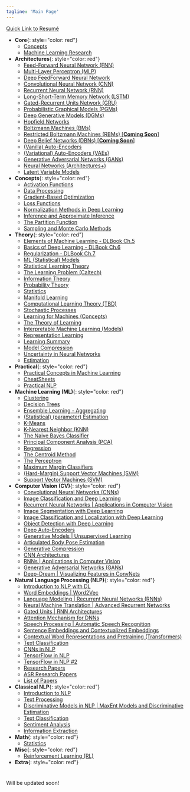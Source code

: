 ```yaml
---
tagline: 'Main Page'
---
```


[Quick Link to Resumé](/main_files/docs/Resume.pdf)  
* __Core__{: style="color: red"}  
    * [Concepts](/concepts_)  
    * [Machine Learning Research](/work_files/research/ml_research)  
* __Architectures__{: style="color: red"}  
    * [Feed-Forward Neural Network (FNN)](/work_files/research/dl/archits/fnn&mlp#content1)
    * [Multi-Layer Perceptron (MLP)](/work_files/research/dl/archits/fnn&mlp#content2)
    * [Deep FeedForward Neural Network](/work_files/research/dl/theory/dl_book_pt2#content1)
    * [Convolutional Neural Network (CNN)](/work_files/research/dl/archits/convnets) 
    * [Recurrent Neural Network (RNN)](/work_files/research/dl/archits/rnns)
    * [Long-Short-Term Memory Network (LSTM)](/work_files/research/dl/nlp/gated_units#content3)
    * [Gated-Recurrent Units Network (GRU)](/work_files/research/dl/nlp/gated_units#content2)
    * [Probabilistic Graphical Models (PGMs)](/work_files/research/dl/archits/pgm)
    * [Deep Generative Models (DGMs)](/work_files/research/dl/archits/dgms)  
    * [Hopfield Networks](/work_files/research/dl/archits/hopfield)
    * [Boltzmann Machines (BMs)](/work_files/research/dl/archits/bms)
    * [Restricted Boltzmann Machines (RBMs) [**Coming Soon**]](/work_files/research/dl/7)
    * [Deep Belief Networks (DBNs) [**Coming Soon**]](/work_files/research/dl/8)
    * [(Vanilla) Auto-Encoders](/work_files/research/dl/archits/aencdrs)
    * [(Variational) Auto-Encoders (VAEs)](/work_files/research/dl/archits/vae)
    * [Generative Adversarial Networks (GANs)](/work_files/research/dl/archits/gans)
    * [Neural Networks (Architectures+)](/work_files/research/dl/archits/nns)  
    * [Latent Variable Models](/work_files/research/dl/archits/latent_variable_models)  
* __Concepts__{: style="color: red"}  
    * [Activation Functions](/work_files/research/dl/concepts/activation_funcs)  
    * [Data Processing](/work_files/dl/concepts/data_proc)  
    * [Gradient-Based Optimization](/work_files/research/dl/concepts/grad_opt)  
    * [Loss Functions](/work_files/research/dl/concepts/loss_funcs)  
    * [Normalization Methods in Deep Learning](/work_files/research/dl/concepts/norm_methods)  
    * [Inference and Approximate Inference](/work_files/research/dl/concepts/inference)
    * [The Partition Function](/work_files/research/dl/concepts/partition_func)  
    * [Sampling and Monte Carlo Methods](/work_files/research/dl/concepts/sampling) 
* __Theory__{: style="color: red"}  
    * [Elements of Machine Learning - DLBook Ch.5](/work_files/research/dl/theory/dl_book_pt1)
    * [Basics of Deep Learning - DLBook Ch.6](/work_files/research/dl/theory/dl_book_pt2)
    * [Regularization - DLBook Ch.7](/work_files/research/dl/theory/regularization)
    * [ML (Statistical) Models](/work_files/research/theory/models)
    * [Statistical Learning Theory](/work_files/research/dl/theory/stat_lern_thry)
    * [The Learning Problem (Caltech)](/work_files/research/dl/theory/lern_prob)
    * [Information Theory](/work_files/research/dl/theory/infothry)
    * [Probability Theory](/work_files/research/dl/theory/probability)
    * [Statistics](/work_files/research/dl/stat_prob/stats)
    * [Manifold Learning](/work_files/research/dl/theory/manifold_learning)
    * [Computational Learning Theory (TBD)](/work_files/research/dl/theory/comp_learning_theory)
    * [Stochastic Processes](/work_files/research/dl/theory/stochastic_processes)  
    * [Learning for Machines (Concepts)](/work_files/research/dl/theory/learning)  
    * [The Theory of Learning](/work_files/research/dl/theory/theory_of_learning)  
    * [Interpretable Machine Learning (Models)](/work_files/research/dl/theory/interpretable_ml)  
    * [Representation Learning](/work_files/research/dl/theory/representation_learning)  
    * [Learning Summary](/work_files/research/dl/theory/learning_summary)  
    * [Model Compression](/work_files/research/dl/theory/model_compression)  
    * [Uncertainty in Neural Networks](/work_files/research/dl/theory/uncertainty_nns)  
    * [Estimation](/work_files/research/ml/estimation)  
* __Practical__{: style="color: red"}  
    * [Practical Concepts in Machine Learning](/work_files/research/dl/practical/practical_concepts)
    * [CheatSheets](/work_files/research/dl/practical/cheat_sheets)  
    * [Practical NLP](/work_files/research/dl/practical/practical_nlp)  
* __Machine Learning (ML)__{: style="color: red"}  
    * [Clustering](/work_files/research/ml/clustering)  
    * [Decision Trees](/work_files/research/ml/dec_trees)  
    * [Ensemble Learning - Aggregating](/work_files/research/ml/ens_lern)  
    * [(Statistical) (parameter) Estimation](/work_files/research/ml/estimation)  
    * [K-Means](/work_files/research/ml/kmeans)  
    * [K-Nearest Neighbor (KNN)](/work_files/research/ml/knn)  
    * [The Naive Bayes Classifier](/work_files/research/ml/naive_bayes)  
    * [Principal Component Analysis (PCA)](/work_files/research/conv_opt/pca)  
    * [Regression](/work_files/research/ml/regrs)  
    * [The Centroid Method](/work_files/research/ml/1/1)
    * [The Perceptron](/work_files/research/ml/1/2)
    * [Maximum Margin Classifiers](/work_files/research/ml/1/3)
    * [(Hard-Margin) Support Vector Machines (SVM)](/work_files/research/ml/1/4)
    * [Support Vector Machines (SVM)](/work_files/research/ml/1/5)
* __Computer Vision (CV)__{: style="color: red"}  
    * [Convolutional Neural Networks (CNNs)](/work_files/research/dl/cnnx)
    * [Image Classification and Deep Learning](/work_files/research/dl/conv_net_vis_recog)
    * [Recurrent Neural Networks \| Applications in Computer Vision](/work_files/research/dl/rnns_cv)
    * [Image Segmentation with Deep Learning](/work_files/research/dl/seg)
    * [Image Classification and Localization with Deep Learning](/work_files/research/dl/loc)
    * [Object Detection with Deep Learning](/work_files/research/dl/dec)
    * [Deep Auto-Encoders](/work_files/research/dl/aencdrs)
    * [Generative Models \| Unsupervised Learning](/work_files/research/dl/gm)
    * [Articulated Body Pose Estimation](/work_files/research/dl/pose_estt)
    * [Generative Compression](/work_files/research/dl/compression)
    * [CNN Architectures](/work_files/research/dl/arcts)
    * [RNNs \| Applications in Computer Vision](/work_files/research/dl/rnns_cv)
    * [Generative Adversarial Networks (GANs)](/work_files/research/dl/gans)
    * [Deep-Dream \| Visualizing Features in ConvNets](/work_files/research/dl/tbd)
* __Natural Language Processing (NLP)__{: style="color: red"}  
    * [Introduction to NLP with DL](/work_files/research/dl/nlp/intro)
    * [Word Embeddings \| Word2Vec](/work_files/research/dl/nlp/wordvec)
    * [Language Modeling \| Recurrent Neural Networks (RNNs)](/work_files/research/dl/nlp/rnns)
    * [Neural Machine Translation \| Advanced Recurrent Networks](/work_files/research/dl/nlp/nmt)
    * [Gated Units \| RNN Architectures](/work_files/research/dl/nlp/gated_units)
    * [Attention Mechanism for DNNs](/work_files/research/dl/nlp/attention)
    * [Speech Processing \| Automatic Speech Recognition](/work_files/research/dl/nlp/speech)
    * [Sentence Embeddings and Contextualized Embeddings](/work_files/research/dl/nlp/sent_embeds)
    * [Contextual Word Representations and Pretraining (Transformers)](/work_files/research/dl/nlp/ctxt_word_repr)
    * [Text Classification](/work_files/research/dl/nlp/txt_cls)
    * [CNNs in NLP](/work_files/research/dl/nlp/cnnsNnlp)
    * [TensorFlow in NLP](/work_files/research/dl/nlp/tf_intro)
    * [TensorFlow in NLP #2](/work_files/research/dl/nlp/tf_intro_2)
    * [Research Papers](/work_files/research/dl/nlp/nlp_research)
    * [ASR Research Papers](/work_files/research/dl/nlp/speech_research)
    * [List of Papers](/papers)
* __Classical NLP__{: style="color: red"}  
    * [Introduction to NLP](/work_files/research/nlp/intro)
    * [Text Processing](/work_files/research/nlp/txt_proc)
    * [Discriminative Models in NLP \| MaxEnt Models and Discriminative Estimation](/work_files/research/nlp/disc)
    * [Text Classification](/work_files/research/nlp/txt_clss)
    * [Sentiment Analysis](/work_files/research/nlp/sent_anlys)
    * [Information Extraction](/work_files/research/nlp/info_extr)
* __Math__{: style="color: red"}  
    * [Statistics](/work_files/research/dl/stat_prob/stats)  
* __Misc__{: style="color: red"}  
    * [Reinforcement Learning (RL)](/work_files/research/rl)  
* __Extra__{: style="color: red"}  
<!-- 
# Articles
***
## [Deep Learning Architectures](/work_files/research/dl/archits.html)
* ### [Convolutional Neural Networks (CNNs)](/work_files/research/dl/archits/convnets)
* ### [Recurrent Neural Networks (RNNs)](/work_files/research/dl/archits/rnns)
* ### [Auto-Encoders](/work_files/research/dl/aencdrs)
* ### [Variational Auto-Encoders](/work_files/research/dl/vae)
## [Natural Language Processing](/work_files/research/dl/nlp.html)
* ### [The Language Modeling Problem and Recurrent Neural Networks](/work_files/research/dl/nlp/rnns)
* ### [Attention Mechanism for DNNs](/work_files/research/dl/nlp/attention)
* ### [Automatic Speech Recognition (ASRs)](/work_files/research/dl/nlp/speech)
* ### [Word Embeddings \| Word2Vec](/work_files/research/dl/nlp/wordvec)
* ### [Research Papers in NLP](/work_files/research/dl/nlp/nlp_research)
## [Computer Vision](/work_files/research/dl/cv.html)
* ### [Convolutional Neural Networks (CNNs)](/work_files/research/dl/archits/convnets)
* ### [CNN Architectures](/work_files/research/dl/arcts)
* ### [Image Segmentation with Deep Learning](/work_files/research/dl/seg)
* ### [Object Detection with Deep Learning](/work_files/research/dl/dec)
* ### [Generative Models \| Unsupervised Learning in Computer Vision](/work_files/research/dl/gm)
* ### [Articulated Body Pose Estimation](/work_files/research/dl/pose_estt)
***
## Interesting Reads
* [Statistical Learning Theory](/work_files/research/dl/theory/stat_lern_thry)
* [Information Theory](/work_files/research/dl/theory/infothry)
* [Regularization Theory and Applications](/work_files/research/dl/theory/dl_book_regularization)
* [Topics in Convex Optimization](/work_files/research/conv_opt/3__1)  
* [The Index Fund Tracking Problem](/work_files/research/conv_opt/hw/iftp)
* [Principle Component Analysis (PCA)](/work_files/research/conv_opt/pca)
* [Probability Theory Review](/work_files/research/dl/theory/probability)
-->
<div id="home">
  <h1></h1>
  Will be updated soon!
</div>
